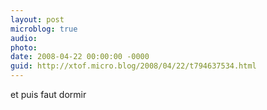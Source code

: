 ```yaml
---
layout: post
microblog: true
audio: 
photo: 
date: 2008-04-22 00:00:00 -0000
guid: http://xtof.micro.blog/2008/04/22/t794637534.html
---
```

et puis faut dormir
